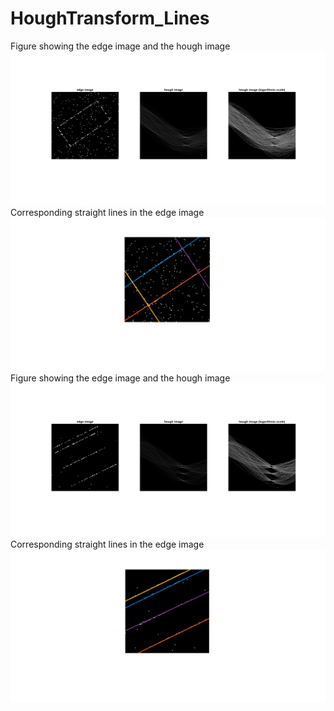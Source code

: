 # HoughTransform_Lines

Figure showing the edge image and the hough image
<br>
<img src = "Data/houghImage01.png" >
Corresponding straight lines in the edge image
<br>
<img src = "Data/extractedLines01.png" >
Figure showing the edge image and the hough image
<br>
<img src = "Data/houghImage02.png" >
Corresponding straight lines in the edge image
<br>
<img src = "Data/extractedLines02.png" >
